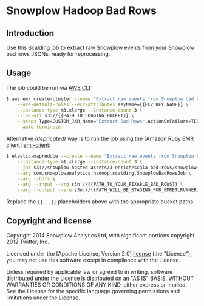 # Snowplow Hadoop Bad Rows

## Introduction

Use this Scalding job to extract raw Snowplow events from your Snowplow bad rows JSONs, ready for reprocessing.

## Usage

The job could be run via [AWS CLI](https://aws.amazon.com/cli/):

```sh
$ aws emr create-cluster --name "Extract raw events from Snowplow bad row JSONs" --ami-version 3.11 \
    --use-default-roles --ec2-attributes KeyName={{EC2_KEY_NAME}} \
    --instance-type m3.xlarge --instance-count 3 \
    --log-uri s3://{{PATH_TO_LOGGING_BUCKET}} \
    --steps Type=CUSTOM_JAR,Name="Extract Bad Rows",ActionOnFailure=TERMINATE_CLUSTER,Jar=s3://snowplow-hosted-assets/3-enrich/scala-bad-rows/snowplow-bad-rows-0.1.0.jar,Args=["com.snowplowanalytics.hadoop.scalding.SnowplowBadRowsJob","--hdfs","--input","s3n://{{PATH_TO_YOUR_FIXABLE_BAD_ROWS}}","--output","s3n://{{PATH_WILL_BE_STAGING_FOR_EMRETLRUNNER}}"] \
    --auto-terminate
```


Alternative *(depricated)* way is to run the job using the [Amazon Ruby EMR client] [emr-client]:

```sh
$ elastic-mapreduce --create --name "Extract raw events from Snowplow bad row JSONs" \
    --instance-type m1.xlarge --instance-count 3 \
    --jar s3://snowplow-hosted-assets/3-enrich/scala-bad-rows/snowplow-bad-rows-0.1.0.jar \
    --arg com.snowplowanalytics.hadoop.scalding.SnowplowBadRowsJob \
    --arg --hdfs \
    --arg --input --arg s3n://{{PATH_TO_YOUR_FIXABLE_BAD_ROWS}} \
    --arg --output --arg s3n://{{PATH_WILL_BE_STAGING_FOR_EMRETLRUNNER}}
```

Replace the `{{...}}` placeholders above with the appropriate bucket paths.

## Copyright and license

Copyright 2014 Snowplow Analytics Ltd, with significant portions copyright 2012 Twitter, Inc.

Licensed under the [Apache License, Version 2.0] [license] (the "License");
you may not use this software except in compliance with the License.

Unless required by applicable law or agreed to in writing, software
distributed under the License is distributed on an "AS IS" BASIS,
WITHOUT WARRANTIES OR CONDITIONS OF ANY KIND, either express or implied.
See the License for the specific language governing permissions and
limitations under the License.

[wordcount]: https://github.com/twitter/scalding/blob/master/README.md
[scalding]: https://github.com/twitter/scalding/
[snowplow]: http://snowplowanalytics.com
[snowplow-hadoop-enrich]: https://github.com/snowplow/snowplow/tree/master/3-enrich/scala-hadoop-enrich
[spark-example-project]: https://github.com/snowplow/spark-example-project
[emr]: http://aws.amazon.com/elasticmapreduce/
[hello-txt]: https://github.com/snowplow/scalding-example-project/raw/master/data/hello.txt
[emr-client]: http://aws.amazon.com/developertools/2264
[elasticity]: https://github.com/rslifka/elasticity
[spark-plug]: https://github.com/ogrodnek/spark-plug
[lemur]: https://github.com/TheClimateCorporation/lemur
[boto]: http://boto.readthedocs.org/en/latest/ref/emr.html
[license]: http://www.apache.org/licenses/LICENSE-2.0
[aws-cli]: https://aws.amazon.com/cli/
